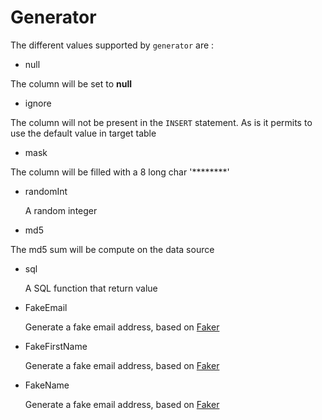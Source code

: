 # Generator

The different values supported by `generator` are :


* null

The column will be set to **null**

* ignore

The column will not be present in the `INSERT` statement. As is it permits to use the default value in target table

* mask

The column will be filled with a 8 long char '********'

* randomInt

  A random integer

* md5

The md5 sum will be compute on the data source

* sql

  A SQL function that return value

* FakeEmail

  Generate a fake email address, based on [Faker](https://pkg.go.dev/github.com/go-faker/faker/v4)

* FakeFirstName

  Generate a fake email address, based on [Faker](https://pkg.go.dev/github.com/go-faker/faker/v4)

* FakeName

  Generate a fake email address, based on [Faker](https://pkg.go.dev/github.com/go-faker/faker/v4)